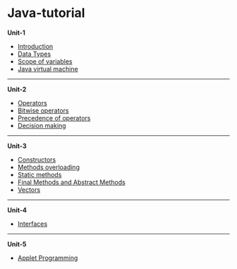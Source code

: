 # Java-tutorial

**Unit-1**

- [Introduction](https://archievarshney.github.io/java-tutorial/files/introduction.pdf)
- [Data Types](https://archievarshney.github.io/java-tutorial/files/data%20types.pdf)
- [Scope of variables](https://archievarshney.github.io/java-tutorial/files/scope%20of%20variables.pdf)
- [Java virtual machine](https://archievarshney.github.io/java-tutorial/files/JDK.pdf)

<hr>

**Unit-2**

- [Operators](https://archievarshney.github.io/java-tutorial/files/operators%201.pdf)
- [Bitwise operators](https://archievarshney.github.io/java-tutorial/files/bitwise%20operator%201.pdf)
- [Precedence of operators](https://archievarshney.github.io/java-tutorial/files/precedence.pdf)
- [Decision making](https://archievarshney.github.io/java-tutorial/files/decision%20making.pdf)

<hr>

**Unit-3**

- [Constructors](https://archievarshney.github.io/java-tutorial/files/overloading.pdf)
- [Methods overloading](https://archievarshney.github.io/java-tutorial/files/overloading.pdf)
- [Static methods](https://archievarshney.github.io/java-tutorial/files/Static%20Method.pdf)
- [Final Methods and Abstract Methods](https://archievarshney.github.io/java-tutorial/files/final%20methods.pdf)
- [Vectors](https://archievarshney.github.io/java-tutorial/files/vectors.pdf)

<hr>

**Unit-4**

- [Interfaces](https://archievarshney.github.io/java-tutorial/files/interfaces.pdf)

<hr>

**Unit-5**

- [Applet Programming](https://archievarshney.github.io/java-tutorial/files/applet%20programming.pdf)





